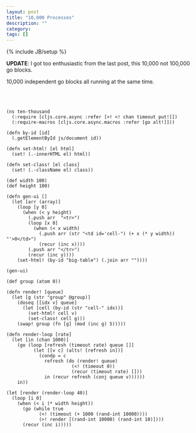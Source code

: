 ```yaml
---
layout: post
title: "10,000 Processes"
description: ""
category: 
tags: []
---
```

{% include JB/setup %}

<style>
table {
    margin-left: 45px;
    font-family: courier;
    font-size: 8px;
    line-height: 1em !important;
    margin-bottom: 50px;
}
.group0 {
    color: #000
}
.group1 {
    color: #f00
}
.group2 {
    color: #0f0
}
.group3 {
    color: #00f
}
.group4 {
    color: #ff0
}
.group5 {
    color: #0ff
}
</style>

**UPDATE**: I got too enthusiastic from the last post, this 10,000 not
100,000 go blocks.

10,000 independent go blocks all running at the same time.

<table id="big-table" cellpadding="0" cellspacing="0"></table>

```
(ns ten-thousand
  (:require [cljs.core.async :refer [>! <! chan timeout put!]])
  (:require-macros [cljs.core.async.macros :refer [go alt!]]))

(defn by-id [id]
  (.getElementById js/document id))

(defn set-html! [el html]
  (set! (.-innerHTML el) html))

(defn set-class! [el class]
  (set! (.-className el) class))

(def width 100)
(def height 100)

(defn gen-ui []
  (let [arr (array)]
    (loop [y 0]
      (when (< y height)
        (.push arr  "<tr>")
        (loop [x 0]
          (when (< x width)
            (.push arr (str "<td id='cell-") (+ x (* y width)) "'>0</td>")
            (recur (inc x))))
        (.push arr "</tr>")
        (recur (inc y))))
    (set-html! (by-id "big-table") (.join arr ""))))

(gen-ui)

(def group (atom 0))

(defn render! [queue]
  (let [g (str "group" @group)]
    (doseq [[idx v] queue]
      (let [cell (by-id (str "cell-" idx))]
        (set-html! cell v)
        (set-class! cell g)))
    (swap! group (fn [g] (mod (inc g) 5)))))

(defn render-loop [rate]
  (let [in (chan 1000)]
    (go (loop [refresh (timeout rate) queue []]
          (let [[v c] (alts! [refresh in])]
            (condp = c
              refresh (do (render! queue)
                        (<! (timeout 0))
                        (recur (timeout rate) []))
              in (recur refresh (conj queue v))))))
    in))

(let [render (render-loop 40)]
  (loop [i 0]
    (when (< i (* width height))
      (go (while true
            (<! (timeout (+ 1000 (rand-int 10000))))
            (>! render [(rand-int 10000) (rand-int 10)])))
      (recur (inc i)))))
```

<script type="text/javascript" src="/assets/js/csp4.js"></script>


